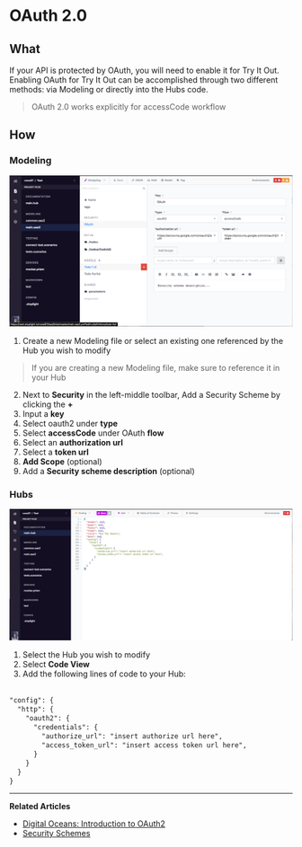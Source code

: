 # OAuth 2.0

## What 
If your API is protected by OAuth, you will need to enable it for Try It Out. Enabling OAuth for Try It Out can be accomplished through two different methods: via Modeling or directly into the Hubs code.

> OAuth 2.0 works explicitly for accessCode workflow 

## How 

### Modeling 

![OAuth in Modeling](https://github.com/stoplightio/docs/blob/develop/assets/images/hubs-oauth-modeling.png?raw=true)

1. Create a new Modeling file or select an existing one referenced by the Hub you wish to modify 

> If you are creating a new Modeling file, make sure to reference it in your Hub 

2. Next to **Security** in the left-middle toolbar, Add a Security Scheme by clicking the **+**
3. Input a **key**
4. Select oauth2 under **type** 
5. Select **accessCode** under OAuth **flow** 
6. Select an **authorization url**
7. Select a **token url** 
8. **Add Scope** (optional) 
9. Add a **Security scheme description** (optional)

### Hubs 

![OAuth in Hubs](https://github.com/stoplightio/docs/blob/develop/assets/images/hubs-oauth-code.png?raw=true)

1. Select the Hub you wish to modify 
2. Select **Code View**
3. Add the following lines of code to your Hub:

```

"config": {
  "http": {
    "oauth2": {
      "credentials": {
        "authorize_url": "insert authorize url here",
        "access_token_url": "insert access token url here",
      }
    }
  }
}

```

---
**Related Articles**

- [Digital Oceans: Introduction to OAuth2](https://www.digitalocean.com/community/tutorials/an-introduction-to-oauth-2)
- [Security Schemes](/modeling/modeling-with-openapi/security-schemes)

